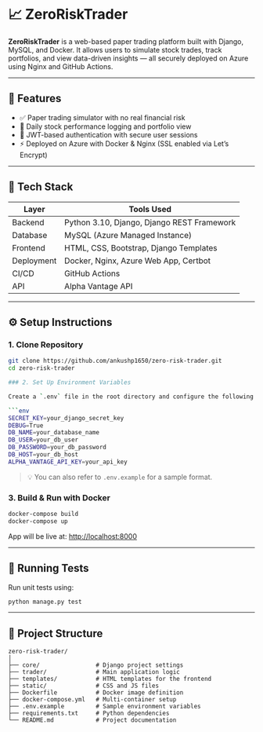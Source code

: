 # 📈 ZeroRiskTrader

**ZeroRiskTrader** is a web-based paper trading platform built with Django, MySQL, and Docker. It allows users to simulate stock trades, track portfolios, and view data-driven insights — all securely deployed on Azure using Nginx and GitHub Actions.

---

## 🔧 Features

- ✅ Paper trading simulator with no real financial risk  
- 📁 Daily stock performance logging and portfolio view  
- 🔐 JWT-based authentication with secure user sessions  
- ⚡ Deployed on Azure with Docker & Nginx (SSL enabled via Let’s Encrypt)

---

## 🧰 Tech Stack

| Layer        | Tools Used                                     |
|--------------|------------------------------------------------|
| Backend      | Python 3.10, Django, Django REST Framework     |
| Database     | MySQL (Azure Managed Instance)                 |
| Frontend     | HTML, CSS, Bootstrap, Django Templates         |
| Deployment   | Docker, Nginx, Azure Web App, Certbot          |
| CI/CD        | GitHub Actions                                 |
| API          | Alpha Vantage API                              |

---

## ⚙️ Setup Instructions

### 1. Clone Repository

```bash
git clone https://github.com/ankushp1650/zero-risk-trader.git
cd zero-risk-trader

### 2. Set Up Environment Variables

Create a `.env` file in the root directory and configure the following variables:

```env
SECRET_KEY=your_django_secret_key
DEBUG=True
DB_NAME=your_database_name
DB_USER=your_db_user
DB_PASSWORD=your_db_password
DB_HOST=your_db_host
ALPHA_VANTAGE_API_KEY=your_api_key
```

> 💡 You can also refer to `.env.example` for a sample format.

### 3. Build & Run with Docker

```bash
docker-compose build
docker-compose up
```

App will be live at: [http://localhost:8000](http://localhost:8000)

---

## 🧪 Running Tests

Run unit tests using:

```bash
python manage.py test
```

---

## 📂 Project Structure

```
zero-risk-trader/
│
├── core/                # Django project settings
├── trader/              # Main application logic
├── templates/           # HTML templates for the frontend
├── static/              # CSS and JS files
├── Dockerfile           # Docker image definition
├── docker-compose.yml   # Multi-container setup
├── .env.example         # Sample environment variables
├── requirements.txt     # Python dependencies
└── README.md            # Project documentation
```

